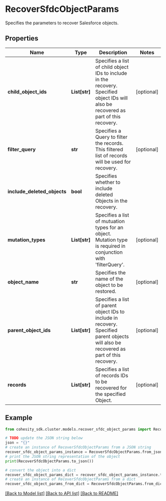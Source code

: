 # RecoverSfdcObjectParams

Specifies the parameters to recover Salesforce objects.

## Properties

Name | Type | Description | Notes
------------ | ------------- | ------------- | -------------
**child_object_ids** | **List[str]** | Specifies a list of child object IDs to include in the recovery. Specified object IDs will also be recovered as part of this recovery. | [optional] 
**filter_query** | **str** | Specifies a Query to filter the records. This filtered list of records will be used for recovery. | [optional] 
**include_deleted_objects** | **bool** | Specifies whether to include deleted Objects in the recovery. | 
**mutation_types** | **List[str]** | Specifies a list of mutuation types for an object. Mutation type is required in conjunction with &#39;filterQuery&#39;. | [optional] 
**object_name** | **str** | Specifies the name of the object to be restored. | [optional] 
**parent_object_ids** | **List[str]** | Specifies a list of parent object IDs to include in recovery. Specified parent objects will also be recovered as part of this recovery. | [optional] 
**records** | **List[str]** | Specifies a list of records IDs to be recovered for the specified Object. | [optional] 

## Example

```python
from cohesity_sdk.cluster.models.recover_sfdc_object_params import RecoverSfdcObjectParams

# TODO update the JSON string below
json = "{}"
# create an instance of RecoverSfdcObjectParams from a JSON string
recover_sfdc_object_params_instance = RecoverSfdcObjectParams.from_json(json)
# print the JSON string representation of the object
print(RecoverSfdcObjectParams.to_json())

# convert the object into a dict
recover_sfdc_object_params_dict = recover_sfdc_object_params_instance.to_dict()
# create an instance of RecoverSfdcObjectParams from a dict
recover_sfdc_object_params_from_dict = RecoverSfdcObjectParams.from_dict(recover_sfdc_object_params_dict)
```
[[Back to Model list]](../README.md#documentation-for-models) [[Back to API list]](../README.md#documentation-for-api-endpoints) [[Back to README]](../README.md)


